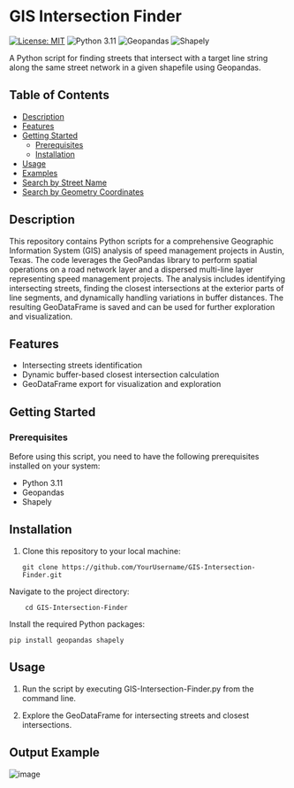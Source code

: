 # GIS Intersection Finder

[![License: MIT](https://img.shields.io/badge/License-MIT-yellow.svg)](https://opensource.org/licenses/MIT)
![Python 3.11](https://img.shields.io/badge/Python-3.11-blue.svg)
![Geopandas](https://img.shields.io/badge/Geopandas-0.10.2-brightgreen.svg)
![Shapely](https://img.shields.io/badge/Shapely-2.0.0-brightgreen.svg)


A Python script for finding streets that intersect with a target line string along the same street network in a given shapefile using Geopandas.

## Table of Contents

- [Description](#description)
- [Features](#features)
- [Getting Started](#getting-started)
  - [Prerequisites](#prerequisites)
  - [Installation](#installation)
- [Usage](#usage)
- [Examples](#examples)
- [Search by Street Name](#Search-by-Street-Name)
- [Search by Geometry Coordinates](#Search-by-Geometry-Coordinates)


## Description

This repository contains Python scripts for a comprehensive Geographic Information System (GIS) analysis of speed management projects in Austin, Texas. The code leverages the GeoPandas library to perform spatial operations on a road network layer and a dispersed multi-line layer representing speed management projects. The analysis includes identifying intersecting streets, finding the closest intersections at the exterior parts of line segments, and dynamically handling variations in buffer distances. The resulting GeoDataFrame is saved and can be used for further exploration and visualization.

## Features

- Intersecting streets identification
- Dynamic buffer-based closest intersection calculation
- GeoDataFrame export for visualization and exploration

## Getting Started

### Prerequisites

Before using this script, you need to have the following prerequisites installed on your system:

- Python 3.11
- Geopandas
- Shapely



## Installation

1. Clone this repository to your local machine:

   ```shell
   git clone https://github.com/YourUsername/GIS-Intersection-Finder.git
Navigate to the project directory:

```shell
    cd GIS-Intersection-Finder
```
Install the required Python packages:
```shell
pip install geopandas shapely
```


## Usage

1. Run the script by executing GIS-Intersection-Finder.py from the command line.

2. Explore the GeoDataFrame for intersecting streets and closest intersections.


## Output Example


![image](https://github.com/Milad84/GIS-Intersection-Finder/assets/38597478/f672816f-f305-4a19-b5c3-eddcab64441e)

